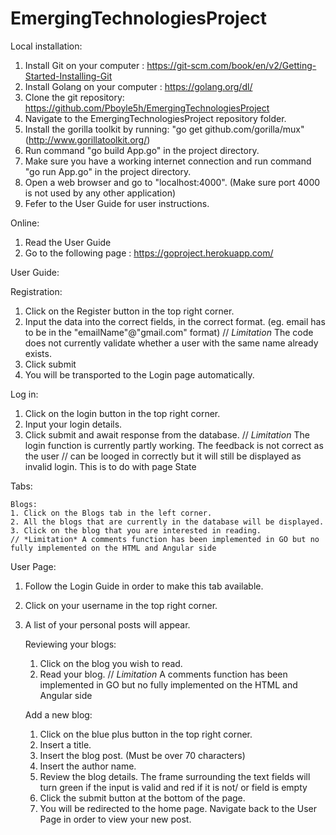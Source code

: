 # EmergingTechnologiesProject

Local installation:
1. Install Git on your computer : https://git-scm.com/book/en/v2/Getting-Started-Installing-Git
2. Install Golang on your computer : https://golang.org/dl/
3. Clone the git repository: https://github.com/Pboyle5h/EmergingTechnologiesProject
4. Navigate to the EmergingTechnologiesProject repository folder.
5. Install the gorilla toolkit by running: "go get github.com/gorilla/mux" (http://www.gorillatoolkit.org/)
6. Run command "go build App.go" in the project directory.
7. Make sure you have a working internet connection and run command "go run App.go" in the project directory.
8. Open a web browser and go to "localhost:4000". (Make sure port 4000 is not used by any other application)
9. Fefer to the User Guide for user instructions.


Online:
1. Read the User Guide
2. Go to the following page : https://goproject.herokuapp.com/

User Guide:

  Registration:
  1. Click on the Register button in the top right corner.
  2. Input the data into the correct fields, in the correct format. (eg. email has to be in the "emailName"@"gmail.com" format)
  // *Limitation* The code does not currently validate whether a user with the same name already exists.
  3. Click submit
  4. You will be transported to the Login page automatically.

  Log in:
  1. Click on the login button in the top right corner.
  2. Input your login details.
  3. Click submit and await response from the database.
  // *Limitation* The login function is currently partly working. The feedback is not correct as the user
  // can be looged in correctly but it will still be displayed as invalid login. This is to do with page State


  Tabs:

    Blogs:
    1. Click on the Blogs tab in the left corner.
    2. All the blogs that are currently in the database will be displayed.
    3. Click on the blog that you are interested in reading.
    // *Limitation* A comments function has been implemented in GO but no fully implemented on the HTML and Angular side

  User Page:
   1. Follow the Login Guide in order to make this tab available.
   2. Click on your username in the top right corner.
   3. A list of your personal posts will appear.

      Reviewing your blogs:
      1. Click on the blog you wish to read.
      2. Read your blog.
      // *Limitation* A comments function has been implemented in GO but no fully implemented on the HTML and Angular side

      Add a new blog:
      1. Click on the blue plus button in the top right corner.
      2. Insert a title.
      3. Insert the blog post. (Must be over 70 characters)
      4. Insert the author name.
      5. Review the blog details. The frame surrounding the text fields will turn green if the input is valid and red if it is not/ or field is empty
      6. Click the submit button at the bottom of the page.
      7. You will be redirected to the home page. Navigate back to the User Page in order to view your new post.
